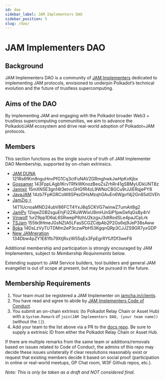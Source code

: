 ```yaml
---
id: dao
sidebar_label: JAM Implementers DAO
sidebar_position: 5
slug: /dao/
---
```


# JAM Implementers DAO 

## Background 

JAM Implementers DAO is a community of [JAM Implementers](https://jamcha.in/clients) dedicated to implementing JAM protocols, envisioned to underpin Polkadot’s technical evolution and the future of trustless supercomputing.  

## Aims of the DAO

By implementing JAM and engaging with the Polkadot broader Web3 + trustless supercomputing communities, we aim to advance the Polkadot/JAM  ecosystem and drive real-world adoption of Polkadot+JAM protocols.

## Members

This section functions as the single source of truth of JAM Implementer DAO Membership, supported by on-chain extrinsics.

* [JAM DUNA](https://polkadot.subscan.io/extrinsic/25277967-2)	121Rs6fKm8nguHnvPfG1Cq3ctFuNAVZGRmghwkJwHpKxKjbx
* [Gossamer](https://polkadot.subscan.io/extrinsic/25278352-2) 143FppLAgb1KrvTRfkWKnozBeoZsZrhRr41gSBMyUDkUNT8z
* [Jamixir](https://polkadot.subscan.io/extrinsic/25315722-2)  15mXN5E3gn14t3etvcGHGfR4zL9WNoCBGCu9rJJiERqjePY8
* [JavaJAM](https://polkadot.subscan.io/extrinsic/25317339-2)	14zb7FpKGRCoW8SPezDHsMzqhGAuEn6Wjprf4j2Gn85dGVEh
* [JamZig ⚡️](https://polkadot.subscan.io/extrinsic/25319122-2)	14T1UcnoaMND24ubV86FCT4YxJ8q5CKVG7winwZ7umAit8g2
* [JamPy](https://polkadot.subscan.io/extrinsic/25317530-2)	12iqwZGB2sguEhjFi2ZRuWWixU8mHJnSiP1pwDefqGsBy4rV
* [Vinwolf](https://polkadot.subscan.io/extrinsic/25317663-2) 1urZ9pp1D6aL6SRwepP9zhU2kzgxJ3dtRodSLe4paJCpLrk	
* [TSJam](https://polkadot.subscan.io/extrinsic/25317150-2)	155tk9HmeJGsNZtA5LFasSCGZCdpAb2P2Gs6ej9JeP38sAww
* [Boka](https://polkadot.subscan.io/extrinsic/25322563-2) 14DsLzVyTUTDMm2eP3czwPbH53KgqnQRp3CJJZS9GR7yxGDP
* [New JAMneration](https://polkadot.subscan.io/extrinsic/25326753-2) 134Dbw4pZY1E81fb79XtjRvzW55qEx3FpEgrRYfJfDf3weF6	

Additional membership and participation is strongly encouraged by JAM Implementers, subject to _Membership Requirements_ below.  

Extending support to JAM Service builders, tool builders and general JAM evangelist is out of scope at present, but may be pursued in the future.

## Membership Requirements

1. Your team must be registered a JAM Implementer on [jamcha.in/clients](https://jamcha.in/clients).
2. You have read and agree to abide by [JAM Implementers Code of Conduct](/dao/code_of_conduct).
3. You submit an on-chain extrinsic (to Polkadot Relay Chain or Asset Hub) with a `System.Remark` of `join(JAM Implementers DAO, [your team name])` (without the `[]`).
4. Add your team to the list above via a PR to the [docs repo](https://github.com/jambrains/jam-docs).  Be sure to supply a extrinsic ID from either the Polkadot Relay Chain or Asset Hub.

If there are multiple remarks from the same team or additions/removals based on issues related to Code of Conduct, the admins of this repo may decide these issues unilaterally if clear resolutions reasonably exist or request that existing members decide it based on social proof (participation in online or real-world meetups, GP Chat room, W3F Github repos, etc.).  

_Note: This is only be taken as a draft and NOT considered final._
